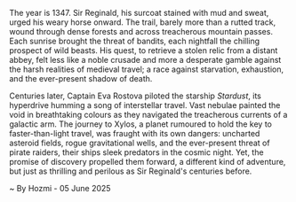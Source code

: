 
The year is 1347.  Sir Reginald, his surcoat stained with mud and sweat, urged his weary horse onward.  The trail, barely more than a rutted track, wound through dense forests and across treacherous mountain passes.  Each sunrise brought the threat of bandits, each nightfall the chilling prospect of wild beasts.  His quest, to retrieve a stolen relic from a distant abbey, felt less like a noble crusade and more a desperate gamble against the harsh realities of medieval travel; a race against starvation, exhaustion, and the ever-present shadow of death.

Centuries later, Captain Eva Rostova piloted the starship *Stardust*, its hyperdrive humming a song of interstellar travel.  Vast nebulae painted the void in breathtaking colours as they navigated the treacherous currents of a galactic arm.  The journey to Xylos, a planet rumoured to hold the key to faster-than-light travel, was fraught with its own dangers:  uncharted asteroid fields, rogue gravitational wells, and the ever-present threat of pirate raiders, their ships sleek predators in the cosmic night.  Yet, the promise of discovery propelled them forward, a different kind of adventure, but just as thrilling and perilous as Sir Reginald's centuries before.

~ By Hozmi - 05 June 2025
